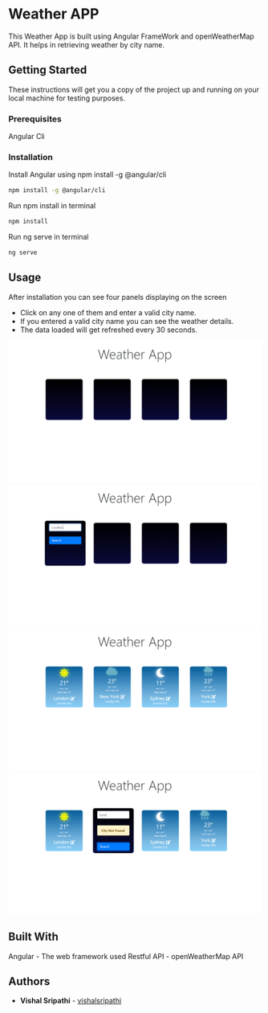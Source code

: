 # Weather APP

This Weather App is built using Angular FrameWork and openWeatherMap API. It helps in retrieving weather by city name.

## Getting Started
These instructions will get you a copy of the project up and running on your local machine for testing purposes.

### Prerequisites
Angular Cli


### Installation
Install Angular using npm install -g @angular/cli
```bash
npm install -g @angular/cli
```
Run npm install in terminal
```bash
npm install
```
Run ng serve in terminal
```bash
ng serve
```

## Usage 
After installation you can see four panels displaying on the screen
- Click on any one of them and enter a valid city name.
- If you entered a valid city name you can see the weather details.
- The data loaded will get refreshed every 30 seconds.

<img src="images/Screenshot%20(49).png">
<img src="images/Screenshot%20(50).png">
<img src="images/Screenshot%20(51).png">
<img src="images/Screenshot%20(52).png">


## Built With
Angular - The web framework used
Restful API - openWeatherMap API

## Authors
* **Vishal Sripathi** - [vishalsripathi](https://github.com/vishalsripathi)
